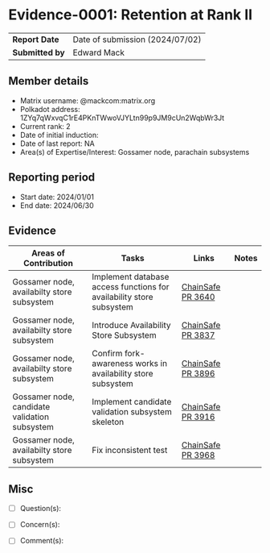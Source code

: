 # Evidence-0001: Retention at Rank II

|                 |                                 |
| --------------- |---------------------------------|
| **Report Date** | Date of submission (2024/07/02) |
| **Submitted by**| Edward Mack                     |


## Member details

- Matrix username: @mackcom:matrix.org
- Polkadot address: 1ZYq7qWxvqC1rE4PKnTWwoVJYLtn99p9JM9cUn2WqbWr3Jt
- Current rank: 2
- Date of initial induction:
- Date of last report: NA
- Area(s) of Expertise/Interest: Gossamer node, parachain subsystems


## Reporting period

- Start date: 2024/01/01
- End date: 2024/06/30


## Evidence

| Areas of Contribution                         | Tasks                  | Links                                                                 |Notes |
|-----------------------------------------------|------------------------|-----------------------------------------------------------------------|--|
| Gossamer node, availabilty store subsystem    | Implement database access functions for availability store subsystem | [ChainSafe PR 3640 ](https://github.com/ChainSafe/gossamer/pull/3640) |  |
| Gossamer node, availabilty store subsystem    | Introduce Availability Store Subsystem | [ChainSafe PR 3837](https://github.com/ChainSafe/gossamer/pull/3837)  |  |
| Gossamer node, availabilty store subsystem    | Confirm fork-awareness works in availability store subsystem | [ChainSafe PR 3896](https://github.com/ChainSafe/gossamer/pull/3896)  |  |
| Gossamer node, candidate validation subsystem | Implement candidate validation subsystem skeleton | [ChainSafe PR 3916](https://github.com/ChainSafe/gossamer/pull/3916)  |  |
| Gossamer node, availabilty store subsystem    | Fix inconsistent test  | [ChainSafe PR 3968](https://github.com/ChainSafe/gossamer/pull/3968)  |  |


## Misc

- [ ] Question(s): 

- [ ] Concern(s): 

- [ ] Comment(s): 

